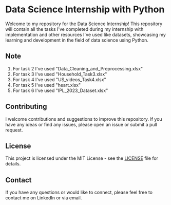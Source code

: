 # Data Science Internship with Python

Welcome to my repository for the Data Science Internship! This repository will contain all the tasks I've completed during my internship with implementation and other resources I've used like datasets, showcasing my learning and development in the field of data science using Python.

## Note
1. For task 2 I've used "Data_Cleaning_and_Preprocessing.xlsx"
2. For task 3 I've used "Household_Task3.xlsx"
3. For task 4 I've used "US_videos_Task4.xlsx"
4. For task 5 I've used "heart.xlsx"
5. For task 6 I've used "IPL_2023_Dataset.xlsx"

## Contributing
I welcome contributions and suggestions to improve this repository. If you have any ideas or find any issues, please open an issue or submit a pull request.


## License
This project is licensed under the MIT License - see the [LICENSE](./LICENSE) file for details.


## Contact
If you have any questions or would like to connect, please feel free to contact me on LinkedIn or via email.

